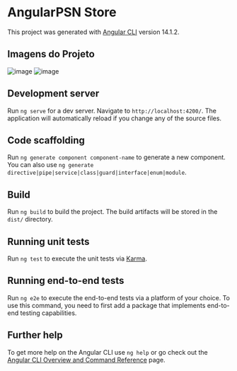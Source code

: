 # AngularPSN Store

This project was generated with [Angular CLI](https://github.com/angular/angular-cli) version 14.1.2.

## Imagens do Projeto 
![image](https://github.com/He4tzera/Clone-PSN-Store/assets/126805729/84b9783b-fc68-4fb1-a7bc-bfaa81e45a05)
![image](https://github.com/He4tzera/Clone-PSN-Store/assets/126805729/7dab50cd-a330-419e-bf5e-d92d101696aa)



## Development server

Run `ng serve` for a dev server. Navigate to `http://localhost:4200/`. The application will automatically reload if you change any of the source files.

## Code scaffolding

Run `ng generate component component-name` to generate a new component. You can also use `ng generate directive|pipe|service|class|guard|interface|enum|module`.

## Build

Run `ng build` to build the project. The build artifacts will be stored in the `dist/` directory.

## Running unit tests

Run `ng test` to execute the unit tests via [Karma](https://karma-runner.github.io).

## Running end-to-end tests

Run `ng e2e` to execute the end-to-end tests via a platform of your choice. To use this command, you need to first add a package that implements end-to-end testing capabilities.

## Further help

To get more help on the Angular CLI use `ng help` or go check out the [Angular CLI Overview and Command Reference](https://angular.io/cli) page.
